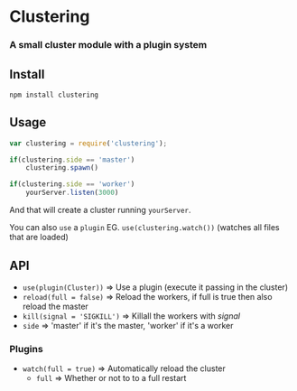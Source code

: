 # Clustering
### A small cluster module with a plugin system

## Install

```shell
npm install clustering
```

## Usage

```javascript
var clustering = require('clustering');

if(clustering.side == 'master')
	clustering.spawn()

if(clustering.side == 'worker')
	yourServer.listen(3000)
```

And that will create a cluster running `yourServer`.

You can also `use` a `plugin` EG. `use(clustering.watch())` (watches all files that are loaded)

## API

- `use(plugin(Cluster))` => Use a plugin (execute it passing in the cluster)
- `reload(full = false)` => Reload the workers, if full is true then also reload the master
- `kill(signal = 'SIGKILL')` => Killall the workers with _signal_
- `side` => 'master' if it's the master, 'worker' if it's a worker

### Plugins

- `watch(full = true)` => Automatically reload the cluster
	- `full` => Whether or not to to a full restart